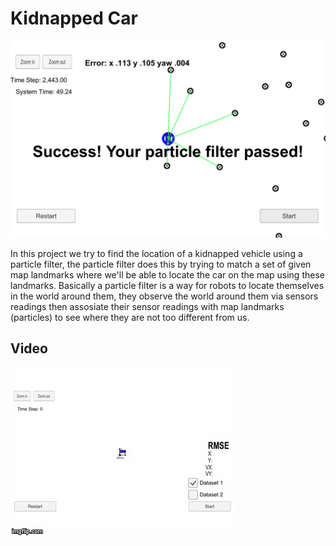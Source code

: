  # Kidnapped Car

![result image](./imgs/particlefilter.png)

In this project we try to find the location of a kidnapped vehicle using a particle filter, the particle filter does this by trying to match a set of given map landmarks where we'll be able to locate the car on the map using these landmarks. Basically a particle filter is a way for robots to locate themselves in the world around them, they observe the world around them via sensors readings then assosiate their sensor readings with map landmarks (particles) to see where they are not too different from us.


## Video

[![gif image](./imgs/particle_filter.gif)](https://www.youtube.com/watch?v=GP_Z02tCWOQ)
